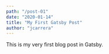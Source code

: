 ```yaml
---
path: "/post-01"
date: "2020-01-14"
title: "My First Gatsby Post"
author: "jcarrera"
---
```


This is my very first blog post in Gatsby.